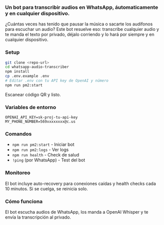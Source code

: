 ### Un bot para transcribir audios en WhatsApp, áutomaticamente y en cualquier dispositivo.
¿Cuántas veces has tenido que pausar la música o sacarte los audífonos para escuchar un audio? Este bot resuelve eso: transcribe cualquier audio y te manda el texto por privado, déjalo corriendo y lo hará por siempre y en cualquier dispositivo.

### Setup
```bash
git clone <repo-url>
cd whatsapp-audio-transcriber
npm install
cp .env.example .env
# Editar .env con tu API key de OpenAI y número
npm run pm2:start
```

Escanear código QR y listo.

### Variables de entorno
```env
OPENAI_API_KEY=sk-proj-tu-api-key
MY_PHONE_NUMBER=569xxxxxxxx@c.us
```

### Comandos
- `npm run pm2:start` - Iniciar bot
- `npm run pm2:logs` - Ver logs
- `npm run health` - Check de salud
- `!ping` (por WhatsApp) - Test del bot

### Monitoreo
El bot incluye auto-recovery para conexiones caídas y health checks cada 10 minutos. Si se cuelga, se reinicia solo.

### Cómo funciona
El bot escucha audios de WhatsApp, los manda a OpenAI Whisper y te envía la transcripción al privado.
